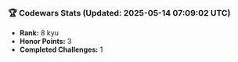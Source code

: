 ### 🏆 Codewars Stats (Updated: 2025-05-14 07:09:02 UTC)

- **Rank:** 8 kyu
- **Honor Points:** 3
- **Completed Challenges:** 1
